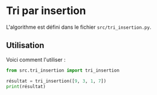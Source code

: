 # Tri par insertion

L'algorithme est défini dans le fichier `src/tri_insertion.py`.

## Utilisation

Voici comment l'utiliser :

```python
from src.tri_insertion import tri_insertion

résultat = tri_insertion([9, 3, 1, 7])
print(résultat)